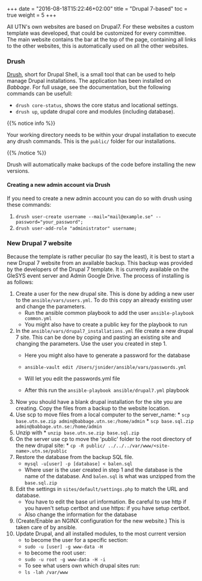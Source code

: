 +++
date = "2016-08-18T15:22:46+02:00"
title = "Drupal 7-based"
toc = true
weight = 5
+++

All UTN's own websites are based on Drupal7. For these websites a custom
template was developed, that could be customized for every committee. The main
website contains the bar at the top of the page, containing all links to the
other websites, this is automatically used on all the other websites.

### Drush

[Drush](https://github.com/drush-ops/drush), short for Drupal Shell, is a small
tool that can be used to help manage Drupal installations. The application has
been installed on *Babbage*. For full usage, see the documentation, but the
following commands can be usefull:

- `drush core-status`, shows the core status and locational settings.
- `drush up`, update drupal core and modules (including database).

{{% notice info %}}

Your working directory needs to be within your drupal installation to execute
any drush commands. This is the `public/` folder for our installations.

{{% /notice %}}


Drush will automatically make backups of the code before installing the new
versions.

#### Creating a new admin account via Drush

If you need to create a new admin account you can do so with drush using these commands:
1. `drush user-create username --mail="mail@example.se" --password="your_password";`
1. `drush user-add-role "administrator" username;`

### New Drupal 7 website

Because the template is rather peculiar (to say the least), it is best to start
a new Drupal 7 website from an available backup. This backup was provided by the
developers of the Drupal 7 template. It is currently available on the GleSYS
event server and Admin Google Drive. The process of installing is as follows:

1. Create a user for the new drupal site. This is done by adding a new user to the `ansible/vars/users.yml`. To do this copy an already existing user and change the parameters.
   * Run the ansible common playbook to add the user `ansible-playbook common.yml`
   * You might also have to create a public key for the playbook to run
1. In the `ansible/vars/drupal7_installations.yml` file create a new drupal 7 site. This can be done by coping and pasting an existing site and changing the parameters. Use the user you created in step 1.
    * Here you might also have to generate a password for the database
    * `ansible-vault edit /Users/jsnider/ansible/vars/passwords.yml`

    * Will let you edit the passwords.yml file
    * After this run the `ansible-playbook ansible/drupal7.yml` playbook
1. Now you should have a blank drupal installation for the site you are creating. Copy the files from a backup to the website location.
  1. Use scp to move files from a local computer to the server_name:
    * `scp base.utn.se.zip admin@babbage.utn.se:/home/admin`
    * `scp base.sql.zip admin@babbage.utn.se:/home/admin`
  1. Unzip with
    * `unzip base.utn.se.zip base.sql.zip`
  1. On the server use cp to move the 'public' folder to the root directory of the new drupal site:
    * `cp -R public/ ../../../var/www/<site-name>.utn.se/public`
3. Restore the database from the backup SQL file.
    * `mysql -u[user] -p [database] < balen.sql`
    * Where user is the user created in step 1 and the database is the name of the database. And `balen.sql` is what was unzipped from the `base.sql.zip`
4. Edit the settings in `sites/default/settings.php` to match the URL and
database.
    * You have to edit the base url information. Be careful to use http if you haven't setup certbot and use https: if you have setup certbot.
    * Also change the information for the database
5. (Create/Enable an NGINX configuration for the new website.) This is taken care of by ansible.
6. Update Drupal, and all installed modules, to the most current version
   * to become the user for a specific section:
   * `sudo -u [user] -g www-data -H`
   * to become the root user:
   * `sudo -u root -g www-data -H -i`
   * To see what users own which drupal sites run:
   * `ls -lah /var/www`
